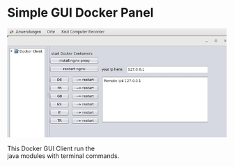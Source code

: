 
Simple GUI Docker  Panel
============================================================   
![image](https://github.com/demogitjava/demodatabase/blob/master/screenshotguiserverpanel.jpg?raw=true)





This Docker GUI Client run the    
java modules with terminal commands.
